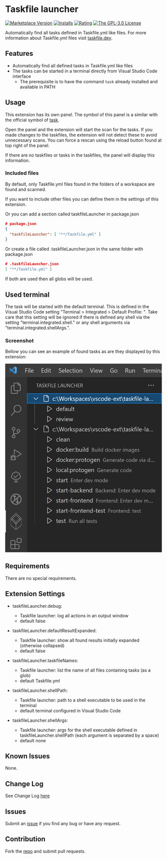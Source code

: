 # Taskfile launcher

[![Marketplace Version](https://vsmarketplacebadge.apphb.com/version/iulian-radu-at.taskfile-launcher.svg)](https://marketplace.visualstudio.com/items?itemName=iulian-radu-at.taskfile-launcher)
[![Installs](https://vsmarketplacebadge.apphb.com/installs/iulian-radu-at.taskfile-launcher.svg)](https://marketplace.visualstudio.com/items?itemName=iulian-radu-at.taskfile-launcher)
[![Rating](https://vsmarketplacebadge.apphb.com/rating/iulian-radu-at.taskfile-launcher.svg)](https://marketplace.visualstudio.com/items?itemName=iulian-radu-at.taskfile-launcher)
<a href="http://opensource.org/licenses/GPL-3.0" target="_blank" rel="noreferrer noopener"><img src="https://img.shields.io/badge/license-GPL-orange.svg?color=blue&amp;style=flat-square" alt="The GPL-3.0 License"></a>

Automatically find all tasks defined in Taskfile.yml like files.
For more information about Taskfile.yml files visit [taskfile.dev](https://taskfile.dev/).

## Features

- Automatically find all defined tasks in Taskfile.yml like files
- The tasks can be started in a terminal directly from Visual Studio Code interface
  - The prerequisite is to have the command `task` already installed and available in PATH

## Usage

This extension has its own panel. The symbol of this panel is a similar with the official symbol of [task](https://taskfile.dev/).

Open the panel and the extension will start the scan for the tasks.
If you made changes to the taskfiles, the extension will not detect these to avoid unnecessary scans.
You can force a rescan using the reload button found at top right of the panel.

If there are no taskfiles or tasks in the taskfiles, the panel will display this information.

### Included files

By default, only Taskfile.yml files found in the folders of a workspace are found and scanned.

If you want to include other files you can define them in the settings of this extension.

Or you can add a section called taskfileLauncher in package.json

```json
# package.json
{
  "taskfileLauncher": [ "**/Taskfile.yml" ]
}
```

Or create a file called .taskfileLauncher.json in the same folder with package.json

```json
# .taskfileLauncher.json
[ "**/Taskfile.yml" ]
```

If both are used then all globs will be used.

## Used terminal

The task will be started with the default terminal. This is defined in the Visual Studio Code setting "Terminal > Integrated > Default Profile: <your OS>". Take care that this setting will be ignored if there is defined any shell via the setting "terminal.integrated.shell.<your OS>" or any shell arguments via "terminal.integrated.shellArgs.<your OS>".

### Screenshot

Bellow you can see an example of found tasks as are they displayed by this extension:

![Taskfile launcher](images/screenshot.png)

## Requirements

There are no special requirements.

## Extension Settings

- taskfileLauncher.debug:

  - Taskfile launcher: log all actions in an output window
  - default false

- taskfileLauncher.defaultResultExpanded:

  - Taskfile launcher: show all found results initially expanded (otherwise collapsed)
  - default false

- taskfileLauncher.taskfileNames:

  - Taskfile launcher: list the name of all files containing tasks (as a glob)
  - default Taskfile.yml

- taskfileLauncher.shellPath:

  - Taskfile launcher: path to a shell executable to be used in the terminal
  - default terminal configured in Visual Studio Code

- taskfileLauncher.shellArgs:

  - Taskfile launcher: args for the shell executable defined in taskfileLauncher.shellPath (each argument is separated by a space)
  - default none

## Known Issues

None.

## Change Log

See Change Log [here](CHANGELOG.md)

## Issues

Submit an [issue](https://github.com/iulian-radu-at/taskfile-launcher/issues) if you find any bug or have any request.

## Contribution

Fork the [repo](https://github.com/iulian-radu-at/taskfile-launcher) and submit pull requests.
